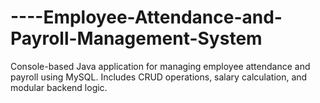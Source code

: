 # ----Employee-Attendance-and-Payroll-Management-System
Console-based Java application for managing employee attendance and payroll using MySQL. Includes CRUD operations, salary calculation, and modular backend logic.
